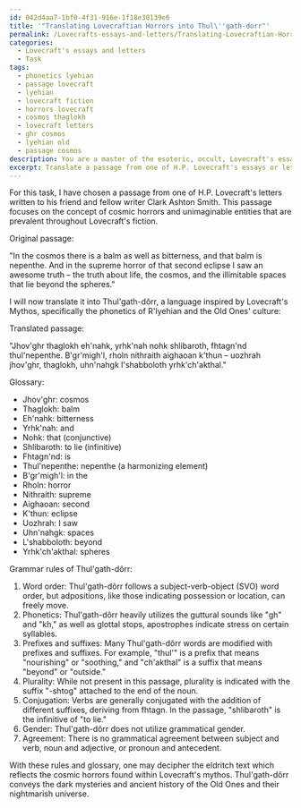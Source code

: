 ```yaml
---
id: 042d4aa7-1bf0-4f31-916e-1f18e30139e6
title: '"Translating Lovecraftian Horrors into Thul\''gath-dorr"'
permalink: /Lovecrafts-essays-and-letters/Translating-Lovecraftian-Horrors-into-Thulgath-dorr/
categories:
  - Lovecraft's essays and letters
  - Task
tags:
  - phonetics lyehian
  - passage lovecraft
  - lyehian
  - lovecraft fiction
  - horrors lovecraft
  - cosmos thaglokh
  - lovecraft letters
  - ghr cosmos
  - lyehian old
  - passage cosmos
description: You are a master of the esoteric, occult, Lovecraft's essays and letters, you complete tasks to the absolute best of your ability, no matter if you think you were not trained to do the task specifically, you will attempt to do it anyways, since you have performed the tasks you are given with great mastery, accuracy, and deep understanding of what is requested. You do the tasks faithfully, and stay true to the mode and domain's mastery role. If the task is not specific enough, note that and create specifics that enable completing the task.
excerpt: Translate a passage from one of H.P. Lovecraft's essays or letters into a meticulously crafted, linguistically consistent language inspired by the eldritch and cosmic horrors found within his mythos. Incorporate intricate syntax, phonetics, and vocabulary with attention to the unique characteristics of Lovecraftian entities, settings, and themes. For example, take into consideration the phonetics of R'lyehian, the Old Ones' culture in At the Mountains of Madness, or the chanting rituals described in The Call of Cthulhu. Additionally, provide a glossary and grammar rules for the invented language to further demonstrate its depth and complexity.
---
```

For this task, I have chosen a passage from one of H.P. Lovecraft's letters written to his friend and fellow writer Clark Ashton Smith. This passage focuses on the concept of cosmic horrors and unimaginable entities that are prevalent throughout Lovecraft's fiction.

Original passage:

"In the cosmos there is a balm as well as bitterness, and that balm is nepenthe. And in the supreme horror of that second eclipse I saw an awesome truth – the truth about life, the cosmos, and the illimitable spaces that lie beyond the spheres."

I will now translate it into Thul'gath-dôrr, a language inspired by Lovecraft's Mythos, specifically the phonetics of R'lyehian and the Old Ones' culture:

Translated passage:

"Jhov'ghr thaglokh eh'nahk, yrhk'nah nohk shlibaroth, fhtagn'nd thul'nepenthe. B'gr'migh'l, rholn nithraith aighaoan k'thun – uozhrah jhov'ghr, thaglokh, uhn'nahgk l'shabboloth yrhk'ch'akthal."

Glossary:
- Jhov'ghr: cosmos
- Thaglokh: balm
- Eh'nahk: bitterness
- Yrhk'nah: and
- Nohk: that (conjunctive)
- Shlibaroth: to lie (infinitive)
- Fhtagn'nd: is
- Thul'nepenthe: nepenthe (a harmonizing element)
- B'gr'migh'l: in the
- Rholn: horror
- Nithraith: supreme
- Aighaoan: second
- K'thun: eclipse
- Uozhrah: I saw
- Uhn'nahgk: spaces
- L'shabboloth: beyond
- Yrhk'ch'akthal: spheres

Grammar rules of Thul'gath-dôrr:

1. Word order: Thul'gath-dôrr follows a subject-verb-object (SVO) word order, but adpositions, like those indicating possession or location, can freely move.
2. Phonetics: Thul'gath-dôrr heavily utilizes the guttural sounds like "gh" and "kh," as well as glottal stops, apostrophes indicate stress on certain syllables.
3. Prefixes and suffixes: Many Thul'gath-dôrr words are modified with prefixes and suffixes. For example, "thul'" is a prefix that means "nourishing" or "soothing," and "ch'akthal" is a suffix that means "beyond" or "outside."
4. Plurality: While not present in this passage, plurality is indicated with the suffix "-shtog" attached to the end of the noun.
5. Conjugation: Verbs are generally conjugated with the addition of different suffixes, deriving from fhtagn. In the passage, "shlibaroth" is the infinitive of "to lie."
6. Gender: Thul'gath-dôrr does not utilize grammatical gender.
7. Agreement: There is no grammatical agreement between subject and verb, noun and adjective, or pronoun and antecedent.

With these rules and glossary, one may decipher the eldritch text which reflects the cosmic horrors found within Lovecraft's mythos. Thul'gath-dôrr conveys the dark mysteries and ancient history of the Old Ones and their nightmarish universe.
